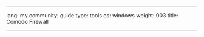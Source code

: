 

---

lang: my
community: guide
type: tools
os: windows
weight: 003
title: Comodo Firewall

---

<stub>

